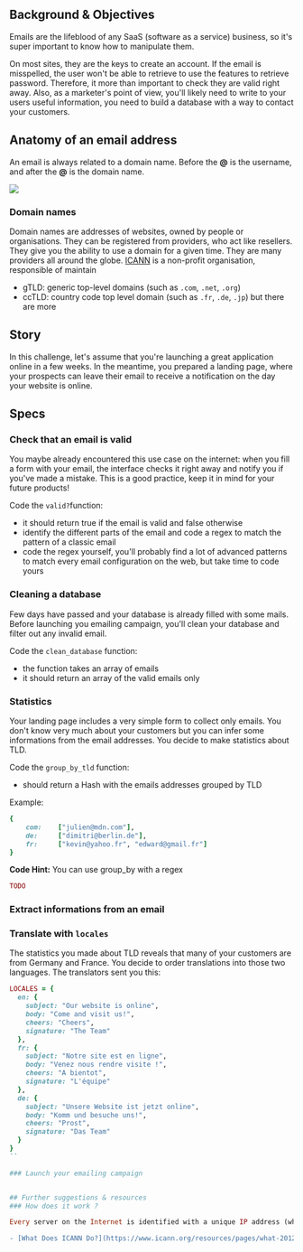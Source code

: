 ## Background & Objectives

Emails are the lifeblood of any SaaS (software as a service) business, so it's super important to know how to manipulate them.

On most sites, they are the keys to create an account. If the email is misspelled, the user won't be able to retrieve to use the features to retrieve password. Therefore, it more than important to check they are valid right away. Also, as a marketer's point of view, you'll likely need to write to your users useful information, you need to build a database with a way to contact your customers.

## Anatomy of an email address

An email is always related to a domain name. Before the **@** is the username, and after the **@** is the domain name.

![](<http://localhost:8000/email.png>)

### Domain names

Domain names are addresses of websites, owned by people or organisations. They can be registered from providers, who act like resellers. They give you the ability to use a domain for a given time. They are many providers all around the globe.
[ICANN](https://www.icann.org) is a non-profit organisation, responsible of maintain 

- gTLD: generic top-level domains (such as `.com`, `.net`, `.org`)
- ccTLD: country code top level domain (such as `.fr`, `.de`, `.jp`)
 but there are more


## Story

In this challenge, let's assume that you're launching a great application online in a few weeks. In the meantime, you prepared a landing page, where your prospects can leave their email to receive a notification on the day your website is online.

## Specs

### Check that an email is valid

You maybe already encountered this use case on the internet: when you fill a form with your email, the interface checks it right away and notify you if you've made a mistake. This is a good practice, keep it in mind for your future products!

Code the `valid?`function:
- it should return true if the email is valid and false otherwise
- identify the different parts of the email and code a regex to match the pattern of a classic email
- code the regex yourself, you'll probably find a lot of advanced patterns to match every email configuration on the web, but take time to code yours


### Cleaning a database

Few days have passed and your database is already filled with some mails. Before launching you emailing campaign, you'll clean your database and filter out any invalid email.

Code the `clean_database` function:
- the function takes an array of emails
- it should return an array of the valid emails only


### Statistics

Your landing page includes a very simple form to collect only emails. You don't know very much about your customers but you can infer some informations from the email addresses. You decide to make statistics about TLD.

Code the `group_by_tld` function:
- should return a Hash with the emails addresses grouped by TLD

Example:

```ruby
{
	com:	["julien@mdn.com"], 
	de:		["dimitri@berlin.de"],
	fr:		["kevin@yahoo.fr", "edward@gmail.fr"]
}

```

**Code Hint:**
You can use group_by with a regex

```ruby
TODO

```

### Extract informations from an email

### Translate with `locales`

The statistics you made about TLD reveals that many of your customers are from Germany and France. You decide to order translations into those two languages. The translators sent you this:

```ruby
LOCALES = {
  en: {
    subject: "Our website is online",
    body: "Come and visit us!",
    cheers: "Cheers",
    signature: "The Team"
  },
  fr: {
    subject: "Notre site est en ligne",
    body: "Venez nous rendre visite !",
    cheers: "A bientot",
    signature: "L'équipe"
  },
  de: {
    subject: "Unsere Website ist jetzt online",
    body: "Komm und besuche uns!",
    cheers: "Prost",
    signature: "Das Team"
  }
}
``

### Launch your emailing campaign


## Further suggestions & resources
### How does it work ?

Every server on the Internet is identified with a unique IP address (which is a subset a figure like 192.168.0.0). But those addresses are too difficult to remember for real people like us. That's where domain names come in! They are easy to remember. All over the world, DNS servers will make it match with the IP and redirect you to the server.

- [What Does ICANN Do?](https://www.icann.org/resources/pages/what-2012-02-25-en)